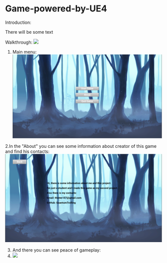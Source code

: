 # Game-powered-by-UE4
Introduction:

There will be some text

Walkthrough:
![](Screen's/WalkingthroughtShort.gif)

1. Main menu:
![](Screen's/menu.png)

2.In the "About" you can see some information about creator of this game and find his contacts:
![](Screen's/about.png)

3. And there you can see peace of gameplay:
4. ![](Screen's/gameplay.png)
